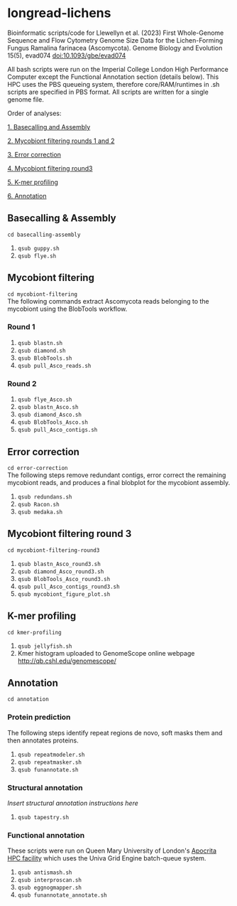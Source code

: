 # longread-lichens

Bioinformatic scripts/code for Llewellyn et al. (2023) First Whole-Genome Sequence and Flow Cytometry Genome Size Data for the Lichen-Forming Fungus Ramalina farinacea (Ascomycota). Genome Biology and Evolution 15(5), evad074 [doi:10.1093/gbe/evad074](https://academic.oup.com/gbe/article/15/5/evad074/7156542)

All bash scripts were run on the Imperial College London High Performance Computer except the Functional Annotation section (details below). This HPC uses the PBS queueing system, therefore core/RAM/runtimes in .sh scripts are specified in PBS format. All scripts are written for a single genome file.

Order of analyses: 

[1. Basecalling and Assembly](https://github.com/theo-llewellyn/longread-lichens#basecalling--assembly)

[2. Mycobiont filtering rounds 1 and 2](https://github.com/theo-llewellyn/longread-lichens#mycobiont-filtering)

[3. Error correction](https://github.com/theo-llewellyn/longread-lichens#error-correction)

[4. Mycobiont filtering round3](https://github.com/theo-llewellyn/longread-lichens#mycobiont-filtering-round-3)

[5. K-mer profiling](https://github.com/theo-llewellyn/longread-lichens#k-mer-profiling)

[6. Annotation](https://github.com/theo-llewellyn/longread-lichens#annotation)

## Basecalling & Assembly

`cd basecalling-assembly`

1. `qsub guppy.sh`
2. `qsub flye.sh`

## Mycobiont filtering
`cd mycobiont-filtering`   
The following commands extract Ascomycota reads belonging to the mycobiont using the BlobTools workflow.
### Round 1
1. `qsub blastn.sh`
2. `qsub diamond.sh`
3. `qsub BlobTools.sh`
4. `qsub pull_Asco_reads.sh`

### Round 2
1. `qsub flye_Asco.sh`
2. `qsub blastn_Asco.sh`
3. `qsub diamond_Asco.sh`
4. `qsub BlobTools_Asco.sh`
5. `qsub pull_Asco_contigs.sh`

## Error correction
`cd error-correction`   
The following steps remove redundant contigs, error correct the remaining mycobiont reads, and produces a final blobplot for the mycobiont assembly.
1. `qsub redundans.sh`
2. `qsub Racon.sh`
3. `qsub medaka.sh`

## Mycobiont filtering round 3
`cd mycobiont-filtering-round3`
1. `qsub blastn_Asco_round3.sh`
2. `qsub diamond_Asco_round3.sh`
3. `qsub BlobTools_Asco_round3.sh`
4. `qsub pull_Asco_contigs_round3.sh`
5. `qsub mycobiont_figure_plot.sh`

## K-mer profiling
`cd kmer-profiling`
1. `qsub jellyfish.sh`
2. Kmer histogram uploaded to GenomeScope online webpage http://qb.cshl.edu/genomescope/

## Annotation

`cd annotation`

### Protein prediction
The following steps identify repeat regions de novo, soft masks them and then annotates proteins.
1. `qsub repeatmodeler.sh`
2. `qsub repeatmasker.sh`
3. `qsub funannotate.sh`

### Structural annotation

*Insert structural annotation instructions here*
1. `qsub tapestry.sh`

### Functional annotation

These scripts were run on Queen Mary University of London's [Apocrita HPC facility](http://doi.org/10.5281/zenodo.438045) which uses the Univa 
Grid Engine batch-queue system.

1. `qsub antismash.sh`
2. `qsub interproscan.sh`
3. `qsub eggnogmapper.sh`
4. `qsub funannotate_annotate.sh`
